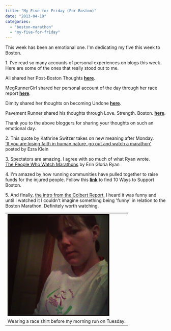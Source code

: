 ```yaml
---
title: "My Five for Friday (For Boston)"
date: "2013-04-19"
categories: 
  - "boston-marathon"
  - "my-five-for-friday"
---
```


This week has been an emotional one. I'm dedicating my five this week to Boston.

  
1\. I've read so many accounts of personal experiences on blogs this week. Here are some of the ones that really stood out to me.  
  
Ali shared her Post-Boston Thoughts [**here**](http://mileswithstyle.com/2013/04/15/post-boston-thoughts/).  
  
MegRunnerGirl shared her personal account of the day through her race report [**here**](http://megrunnergirl.com/2013/04/16/race-report-2013-boston-marathon/).  
  
Dimity shared her thoughts on becoming Undone [**here**](http://anothermotherrunner.com/2013/04/15/undonebostonmarathon/).  
  
Pavement Runner shared his thoughts through Love. Strength. Boston. [**here**](http://pavementrunner.com/love-strength-boston/).  
  
Thank you to the above bloggers for sharing your thoughts on such an emotional day.  
  
  
2\. This quote by Kathrine Switzer takes on new meaning after Monday.   
['If you are losing faith in human nature, go out and watch a marathon'](http://www.washingtonpost.com/blogs/wonkblog/wp/2013/04/15/if-you-are-losing-faith-in-human-nature-go-out-and-watch-a-marathon/) posted by Ezra Klein  
  
  
3\. Spectators are amazing. I agree with so much of what Ryan wrote.  
[The People Who Watch Marathons](http://jezebel.com/the-people-who-watch-marathons-473405924) by Erin Gloria Ryan  
  
  
4\. I'm amazed by how running communities have pulled together to raise funds for the injured people. Follow this [**link**](http://anothermotherrunner.com/2013/04/16/10-ways-to-support-boston/) to find 10 Ways to Support Boston.  
  
  
5\. And finally, [the intro from the Colbert Report.](http://www.colbertnation.com/the-colbert-report-videos/425527/april-16-2013/intro---4-16-13) I heard it was funny and until I watched it I couldn't imagine something being 'funny' in relation to the Boston Marathon. Definitely worth watching.  
  
  
  

<table align="center" cellpadding="0" cellspacing="0"><tbody><tr><td><a href="http://amotherspace.net/wp-content/uploads/2013/04/IMG_20130416_0618241.jpg" imageanchor="1"><img border="0" height="320" src="images/IMG_20130416_061824.jpg" width="320"></a></td></tr><tr><td><span>Wearing a race shirt before my morning run on Tuesday.</span></td></tr></tbody></table>
